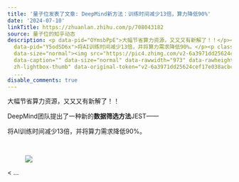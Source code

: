 ```yaml
---
title: '量子位发表了文章: DeepMind新方法：训练时间减少13倍，算力降低90%'
date: '2024-07-10'
linkTitle: https://zhuanlan.zhihu.com/p/708043182
source: 量子位的知乎动态
description: <p data-pid="OYmsbPpE">大幅节省算力资源，又又又有新解了！！</p><p data-pid="Z_tNp3Ze">DeepMind团队提出了一种新的<b>数据筛选方法</b>JEST——</p><p
  data-pid="Y5odSD6x">将AI训练时间减少13倍，并将算力需求降低90%。</p><p class="ztext-empty-paragraph"><br></p><figure
  data-size="normal"><img src="https://pic4.zhimg.com/v2-6a3971dd25624cef17e038acbca00b5b.jpg"
  data-caption="" data-size="normal" data-rawwidth="973" data-rawheight="638" class="origin_image
  zh-lightbox-thumb" data-original-token="v2-6a3971dd25624cef17e038acbca00b5b" referrerpolicy="no-referrer"></figure><
  ...
disable_comments: true
---
```

<p data-pid="OYmsbPpE">大幅节省算力资源，又又又有新解了！！</p><p data-pid="Z_tNp3Ze">DeepMind团队提出了一种新的<b>数据筛选方法</b>JEST——</p><p data-pid="Y5odSD6x">将AI训练时间减少13倍，并将算力需求降低90%。</p><p class="ztext-empty-paragraph"><br></p><figure data-size="normal"><img src="https://pic4.zhimg.com/v2-6a3971dd25624cef17e038acbca00b5b.jpg" data-caption="" data-size="normal" data-rawwidth="973" data-rawheight="638" class="origin_image zh-lightbox-thumb" data-original-token="v2-6a3971dd25624cef17e038acbca00b5b" referrerpolicy="no-referrer"></figure>< ...